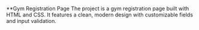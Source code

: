 **Gym Registration Page
The project is a gym registration page built with HTML and CSS. It features a clean, modern design with customizable fields and input validation.
